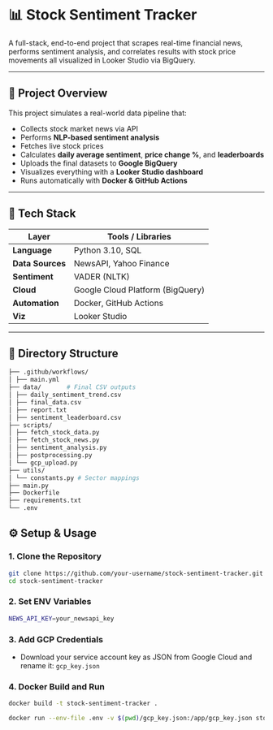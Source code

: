 # 📊 Stock Sentiment Tracker

A full-stack, end-to-end project that scrapes real-time financial news, performs sentiment analysis, and correlates results with stock price movements all visualized in Looker Studio via BigQuery.

---

## 🚀 Project Overview

This project simulates a real-world data pipeline that:

- Collects stock market news via API
- Performs **NLP-based sentiment analysis**
- Fetches live stock prices
- Calculates **daily average sentiment**, **price change %**, and **leaderboards**
- Uploads the final datasets to **Google BigQuery**
- Visualizes everything with a **Looker Studio dashboard**
- Runs automatically with **Docker & GitHub Actions**

---

## 🧱 Tech Stack

| Layer            | Tools / Libraries                |
| ---------------- | -------------------------------- |
| **Language**     | Python 3.10, SQL                 |
| **Data Sources** | NewsAPI, Yahoo Finance           |
| **Sentiment**    | VADER (NLTK)                     |
| **Cloud**        | Google Cloud Platform (BigQuery) |
| **Automation**   | Docker, GitHub Actions           |
| **Viz**          | Looker Studio                    |

---

## 📁 Directory Structure
```bash
├── .github/workflows/
│ ├── main.yml
├── data/       # Final CSV outputs
│ ├── daily_sentiment_trend.csv
│ ├── final_data.csv
│ ├── report.txt
│ ├── sentiment_leaderboard.csv 
├── scripts/
│ ├── fetch_stock_data.py
│ ├── fetch_stock_news.py
│ ├── sentiment_analysis.py
│ ├── postprocessing.py
│ └── gcp_upload.py
├── utils/
│ └── constants.py # Sector mappings
├── main.py
├── Dockerfile
├── requirements.txt
└── .env
```

## ⚙️ Setup & Usage

### 1. Clone the Repository

```bash
git clone https://github.com/your-username/stock-sentiment-tracker.git
cd stock-sentiment-tracker
```

### 2. Set ENV Variables

```bash
NEWS_API_KEY=your_newsapi_key
```

### 3. Add GCP Credentials

- Download your service account key as JSON from Google Cloud and rename it: ```gcp_key.json```

### 4. Docker Build and Run

```bash
docker build -t stock-sentiment-tracker .

docker run --env-file .env -v $(pwd)/gcp_key.json:/app/gcp_key.json stock-sentiment-tracker
```
